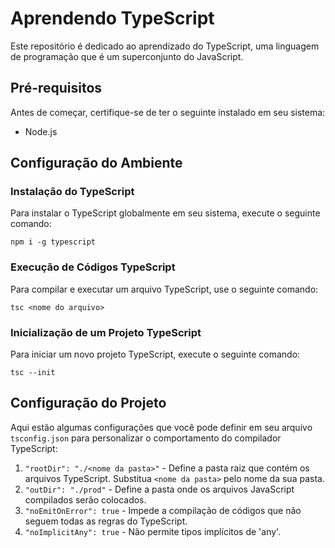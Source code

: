 # Aprendendo TypeScript

Este repositório é dedicado ao aprendizado do TypeScript, uma linguagem de programação que é um superconjunto do JavaScript.

## Pré-requisitos

Antes de começar, certifique-se de ter o seguinte instalado em seu sistema:

- Node.js

## Configuração do Ambiente

### Instalação do TypeScript

Para instalar o TypeScript globalmente em seu sistema, execute o seguinte comando:

```shell
npm i -g typescript
```

### Execução de Códigos TypeScript

Para compilar e executar um arquivo TypeScript, use o seguinte comando:

```shell
tsc <nome do arquivo>
```

### Inicialização de um Projeto TypeScript

Para iniciar um novo projeto TypeScript, execute o seguinte comando:

```shell
tsc --init
```

## Configuração do Projeto

Aqui estão algumas configurações que você pode definir em seu arquivo `tsconfig.json` para personalizar o comportamento do compilador TypeScript:

1. `"rootDir": "./<nome da pasta>"` - Define a pasta raiz que contém os arquivos TypeScript. Substitua `<nome da pasta>` pelo nome da sua pasta.
2. `"outDir": "./prod"` - Define a pasta onde os arquivos JavaScript compilados serão colocados.
3. `"noEmitOnError": true` - Impede a compilação de códigos que não seguem todas as regras do TypeScript.
4. `"noImplicitAny": true` - Não permite tipos implícitos de 'any'.